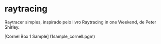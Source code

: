# raytracing

Raytracer simples, inspirado pelo livro Raytracing in one Weekend, de Peter Shirley.

[Cornel Box 1 Sample] (1sample_cornell.pgm)
